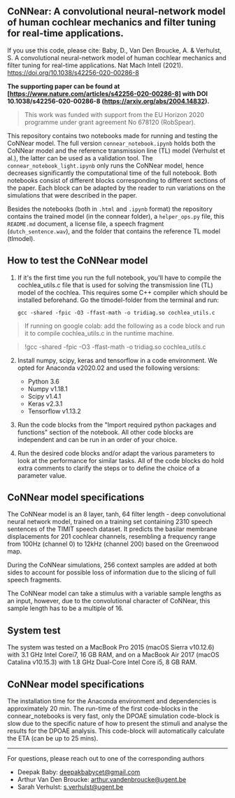 ## CoNNear: A convolutional neural-network model of human cochlear mechanics and filter tuning for real-time applications.

If you use this code, please cite:
Baby, D., Van Den Broucke, A. & Verhulst, S. A convolutional neural-network model of human cochlear mechanics and filter tuning for real-time applications. Nat Mach Intell (2021). https://doi.org/10.1038/s42256-020-00286-8

**The supporting paper can be found at [https://www.nature.com/articles/s42256-020-00286-8] with DOI 10.1038/s42256-020-00286-8 (https://arxiv.org/abs/2004.14832).**

> This work was funded with support from the EU Horizon 2020 programme under grant agreement No 678120 (RobSpear).


This repository contains two notebooks made for running and testing the CoNNear model. The full version `connear_notebook.ipynb` holds both the CoNNear model and the reference transmission line (TL) model (Verhulst et al.), the latter can be used as a validation tool. The `connear_notebook_light.ipynb` only runs the CoNNear model, hence decreases significantly the computational time of the full notebook. Both notebooks consist of different blocks corresponding to different sections of the paper. Each block can be adapted by the reader to run variations on the simulations that were described in the paper. 

Besides the notebooks (both in `.html` and `.ipynb` format) the repository contains the trained model (in the connear folder), a `helper_ops.py` file, this `README.md` document, a license file, a speech fragment (`dutch_sentence.wav`), and the folder that contains the reference TL model (tlmodel). 

## How to test the CoNNear model

1. If it's the first time you run the full notebook, you'll have to compile the cochlea_utils.c file that is used for solving the transmission line (TL) model of the cochlea. This requires some C++ compiler which should be installed beforehand. Go the  tlmodel-folder from the terminal and run:
	```
	gcc -shared -fpic -O3 -ffast-math -o tridiag.so cochlea_utils.c
	```
> If running on google colab: add the following as a code block and run it to compile cochlea_utils.c in the runtime machine.

>	!gcc -shared -fpic -O3 -ffast-math -o tridiag.so cochlea_utils.c

2. Install numpy, scipy, keras and tensorflow in a code environment. We opted for Anaconda v2020.02 and used the following versions: 
	+ Python 3.6
	+ Numpy v1.18.1
	+ Scipy v1.4.1 
	+ Keras v2.3.1
	+ Tensorflow v1.13.2

3. Run the code blocks from the "Import required python packages and functions" section of the notebook. All other code blocks are independent and can be run in an order of your choice. 

4. Run the desired code blocks and/or adapt the various parameters to look at the performance for similar tasks. All of the code blocks do hold extra comments to clarify the steps or to define the choice of a parameter value. 
    
## CoNNear model specifications

The CoNNear model is an 8 layer, tanh, 64 filter length - deep convolutional neural network model,
trained on a training set containing 2310 speech sentences of the TIMIT speech dataset. It predicts the basilar membrane displacements for 201 cochlear channels, resembling a frequency range from 100Hz (channel 0) to 12kHz (channel 200) based on the Greenwood map.
		
During the CoNNear simulations, 256 context samples are added at both sides to account for possible loss of information due to the slicing of full speech fragments. 

The CoNNear model can take a stimulus with a variable sample lengths as an input, however, due to the convolutional character of CoNNear, this sample length has to be a multiple of 16. 

## System test

The system was tested on a MacBook Pro 2015 (macOS Sierra v10.12.6) with 3.1 GHz Intel Corei7, 16 GB RAM, and on a MacBook Air 2017 (macOS Catalina v10.15.3) with 1.8 GHz Dual-Core Intel Core i5, 8 GB RAM. 

## CoNNear model specifications

The installation time for the Anaconda environment and dependencies is approximately 20 min. The run-time of the first code-blocks in the connear_notebooks is very fast, only the DPOAE simulation code-block is slow due to the specific nature of how to present the stimuli and analyse the results for the DPOAE analysis. This code-block will automatically calculate the ETA (can be up to 25 mins).

----
For questions, please reach out to one of the corresponding authors

* Deepak Baby: deepakbabycet@gmail.com
* Arthur Van Den Broucke: arthur.vandenbroucke@ugent.be
* Sarah Verhulst: s.verhulst@ugent.be

